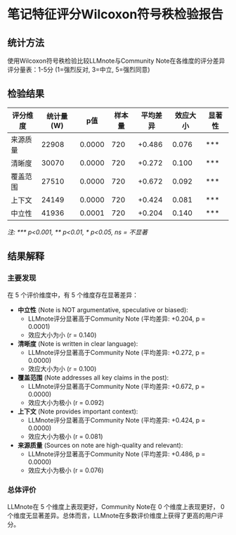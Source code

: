 # 笔记特征评分Wilcoxon符号秩检验报告

## 统计方法
使用Wilcoxon符号秩检验比较LLMnote与Community Note在各维度的评分差异
评分量表：1-5分 (1=强烈反对, 3=中立, 5=强烈同意)

## 检验结果

| 评分维度 | 统计量(W) | p值 | 样本量 | 平均差异 | 效应大小 | 显著性 |
|---------|-----------|-----|--------|---------|----------|--------|
| 来源质量 | 22908 | 0.0000 | 720 | +0.486 | 0.076 | *** |
| 清晰度 | 30070 | 0.0000 | 720 | +0.272 | 0.100 | *** |
| 覆盖范围 | 27510 | 0.0000 | 720 | +0.672 | 0.092 | *** |
| 上下文 | 24149 | 0.0000 | 720 | +0.424 | 0.081 | *** |
| 中立性 | 41936 | 0.0001 | 720 | +0.204 | 0.140 | *** |

*注: *** p<0.001, ** p<0.01, * p<0.05, ns = 不显著*

## 结果解释

### 主要发现

在 5 个评价维度中，有 5 个维度存在显著差异：

- **中立性** (Note is NOT argumentative, speculative or biased):
  - LLMnote评分显著高于Community Note (平均差异: +0.204, p = 0.0001)
  - 效应大小为小 (r = 0.140)
- **清晰度** (Note is written in clear language):
  - LLMnote评分显著高于Community Note (平均差异: +0.272, p = 0.0000)
  - 效应大小为小 (r = 0.100)
- **覆盖范围** (Note addresses all key claims in the post):
  - LLMnote评分显著高于Community Note (平均差异: +0.672, p = 0.0000)
  - 效应大小为极小 (r = 0.092)
- **上下文** (Note provides important context):
  - LLMnote评分显著高于Community Note (平均差异: +0.424, p = 0.0000)
  - 效应大小为极小 (r = 0.081)
- **来源质量** (Sources on note are high-quality and relevant):
  - LLMnote评分显著高于Community Note (平均差异: +0.486, p = 0.0000)
  - 效应大小为极小 (r = 0.076)

### 总体评价
LLMnote在 5 个维度上表现更好，Community Note在 0 个维度上表现更好，
0 个维度无显著差异。总体而言，LLMnote在多数评价维度上获得了更高的用户评分。